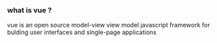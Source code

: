 ### what is vue ?
vue is an open source model-view view model javascript framework for bulding user interfaces and single-page applications
